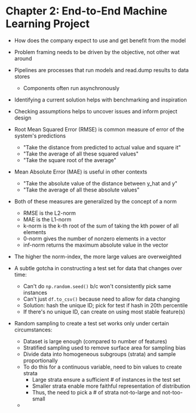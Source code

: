 # Chapter 2: End-to-End Machine Learning Project


- How does the company expect to use and get benefit from the model

- Problem framing needs to be driven by the objective, not other wat around

- Pipelines are processes that run models and read.dump results to data stores
    - Components often run asynchronously

- Identifying a current solution helps with benchmarking and inspiration

- Checking assumptions helps to uncover issues and inform project design

- Root Mean Squared Error (RMSE) is common measure of error of the system's predictions
    - "Take the distance from predicted to actual value and square it"
    - "Take the average of all these squared values"
    - "Take the square root of the average"
    
- Mean Absolute Error (MAE) is useful in other contexts
    - "Take the absolute value of the distance between y_hat and y"
    - "Take the average of all these absolute values"
    
- Both of these measures are generalized by the concept of a norm
    - RMSE is the L2-norm
    - MAE is the L1-norm
    - k-norm is the k-th root of the sum of taking the kth power of all elements
    - 0-norm gives the number of nonzero elements in a vector
    - inf-norm returns the maximum absolute value in the vector

- The higher the norm-index, the more large values are overweighted

- A subtle gotcha in constructing a test set for data that changes over time:
    - Can't do `np.random.seed()` b/c won't consistently pick same instances
    - Can't just `df.to_csv()` because need to allow for data changing
    - Solution: hash the unique ID; pick for test if hash in 20th percentile
    - If there's no unique ID, can create on using most stable feature(s)
    
- Random sampling to create a test set works only under certain circumstances:
    - Dataset is large enough (compared to number of features)
    - Stratified sampling used to remove surface area for sampling bias
    - Divide data into homogeneous subgroups (strata) and sample proportionally
    - To do this for a continuous variable, need to bin values to create strata
        - Large strata ensure a sufficient # of instances in the test set
        - Smaller strata enable more faithful representation of distribution
        - Thus, the need to pick a # of strata not-to-large and not-too-small
    -   